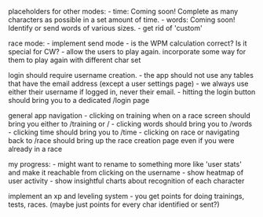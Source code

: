 placeholders for other modes:
    - time: Coming soon! Complete as many characters as possible in a set amount of time.
    - words: Coming soon! Identify or send words of various sizes. 
    - get rid of 'custom'

race mode: 
    - implement send mode
    - is the WPM calculation correct? Is it special for CW?
    - allow the users to play again. incorporate some way for them to play again with different char set

login should require username creation.
    - the app should not use any tables that have the email address (except a user settings page)
    - we always use either their username if logged in, never their email.
    - hitting the login button should bring you to a dedicated /login page

general app navigation
    - clicking on training when on a race screen should bring you either to /training or /
    - clicking words should bring you to /words
    - clicking time should bring you to /time
    - clicking on race or navigating back to /race should bring up the race creation page even if you were already in a race


my progress:
    - might want to rename to something more like 'user stats' and make it reachable from clicking on the username
    - show heatmap of user activity
    - show insightful charts about recognition of each character

implement an xp and leveling system
    - you get points for doing trainings, tests, races. (maybe just points for every char identified or sent?)



